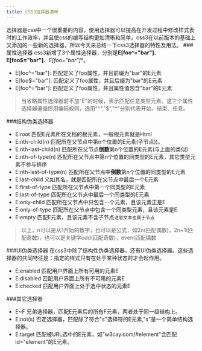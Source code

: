 ```yaml
---
title: CSS3选择器清单
---
```


选择器是css中一个很重要的内容，使用选择器可以提高在开发过程中修改样式表时的工作效率，并且使css的编写结构更加清晰和简单。css3在以前版本的基础上又添加的一些新的选择器，所以今天来总结一下css3选择器的特性及用法。
###属性选择器
css3新增了3个属性选择器，分别是**E[foo^="bar"]**、**E[foo$="bar"]**、**E[foo*="bar"]**。
* E[foo^="bar"]: 匹配定义了foo属性，并且前缀为"bar"的E元素
* E[foo$="bar"]: 匹配定义了foo属性，并且后缀为"bar"的E元素
* E[foo*="bar"]: 匹配定义了foo属性，并且属性值包含"bar"的E元素

> 当省略属性选择器前不加"E"的时候，表示匹配任意类型元素。这三个属性选择器遵循惯用编码规则，选用"^","$","*"分别代表开始、结束、任意。

###结构伪类选择器
* E:root 匹配E元素所在文档的根元素，一般根元素就是Html
* E:nth-child(n) 匹配所在父节点中第n个位置的E元素(子节点))。
* E:nth-last-child(n) 匹配所在父节点**倒数**第n个位置的E元素(与上面的类似)
* E:nth-of-type(n) 匹配所在父节点中第n个位置的同类型的E元素，其它类型元素不参与排序
* E:nth-last-of-type(n) 匹配所在父节点中**倒数**第n个位置的同类型的E元素
* E:last-child 义如其名，就是匹配所在父节点中最后一个E元素
* E:first-of-type 匹配所在父节点中第一个同类型的E元素
* E:last-of-type 匹配所在父节点中最后一个同类型的E元素
* E:only-child 匹配所在父节点中只包含一个元素，且该元素正是E
* E:only-of-type 匹配所在父节点中包含一个同类型元素，且该元素是E
* E:empty 匹配E元素，且该元素不含子节点`注意文本也属于节点`

> 以上，n可以是从1开始的数字，也可以是公式，如2n(匹配偶数)，2n+1(匹配奇数)，也可以是关键字odd(匹配奇数)，even(匹配偶数

###UI伪类选择器
在css3中除了结构性伪类选择器，还有UI伪类选择器。这些选择器的共同特征是：指定的样式只有在处于某种状态时才会起作用。
* E:enabled 匹配用户界面上所有可用的元素E
* E:disabled 匹配用户界面上所有不可用的元素E
* E:checked  匹配用户界面上处于选中状态的元素E

###其它选择器
* E~F 兄弟选择器，匹配E元素后的所有F元素，两者处于同一级结构上。
* E:not(s) 否定选择器，匹配除了符合"s"选择符的E元素,"s"是一个简单结构选择器。
* E:target 匹配被URL选中的E元素，如"w3cay.com/#element"会匹配id="element"的E元素。